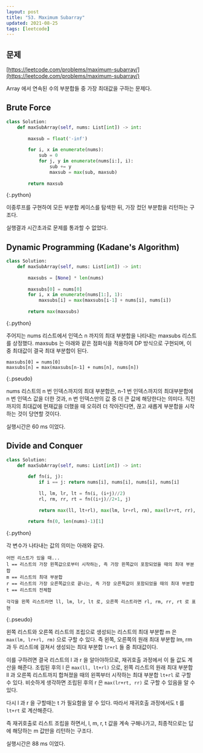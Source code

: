 ```yaml
---
layout: post
title: "53. Maximum Subarray"
updated: 2021-08-25
tags: [leetcode]
---
```


## 문제

[https://leetcode.com/problems/maximum-subarray/](https://leetcode.com/problems/maximum-subarray/)

Array 에서 연속된 수의 부분합들 중 가장 최대값을 구하는 문제다.

## Brute Force

```py
class Solution:
    def maxSubArray(self, nums: List[int]) -> int:
        
        maxsub = float('-inf')
        
        for i, x in enumerate(nums):
            sub = 0
            for j, y in enumerate(nums[i:], i):
                sub += y
                maxsub = max(sub, maxsub)
                
        return maxsub
```
{:.python}

이중루프를 구현하여 모든 부분합 케이스를 탐색한 뒤, 가장 컸던 부분합을 리턴하는 구조다.

실행결과 시간초과로 문제를 통과할 수 없었다.

## Dynamic Programming (Kadane's Algorithm)

```py
class Solution:
    def maxSubArray(self, nums: List[int]) -> int:
        
        maxsubs = [None] * len(nums)
        
        maxsubs[0] = nums[0]
        for i, x in enumerate(nums[1:], 1):
            maxsubs[i] = max(maxsubs[i-1] + nums[i], nums[i])
            
        return max(maxsubs)
```
{:.python}

주어지는 nums 리스트에서 인덱스 n 까지의 최대 부분합을 나타내는 maxsubs 리스트를 상정했다. maxsubs 는 아래와 같은 점화식을 적용하여 DP 방식으로 구현되며, 이 중 최대값이 결국 최대 부분합이 된다.

```plaintext
maxsubs[0] = nums[0]
maxsubs[n] = max(maxsubs[n-1] + nums[n], nums[n])
```
{:.pseudo}

nums 리스트의 n 번 인덱스까지의 최대 부분합은, n-1 번 인덱스까지의 최대부분합에 n 번 인덱스 값을 더한 것과, n 번 인덱스만의 값 중 더 큰 값에 해당한다는 의미다. 직전까지의 최대값에 현재값을 더했을 때 오히려 더 작아진다면, 끊고 새롭게 부분합을 시작하는 것이 당연할 것이다.

실행시간은 60 ms 이었다.

## Divide and Conquer

```py
class Solution:
    def maxSubArray(self, nums: List[int]) -> int:
        
        def fn(i, j):
            if i == j: return nums[i], nums[i], nums[i], nums[i]
            
            ll, lm, lr, lt = fn(i, (i+j)//2)
            rl, rm, rr, rt = fn((i+j)//2+1, j)
            
            return max(ll, lt+rl), max(lm, lr+rl, rm), max(lr+rt, rr), lt+rt
        
        return fn(0, len(nums)-1)[1]
```
{:.python}

각 변수가 나타내는 값의 의미는 아래와 같다.

```plaintext
어떤 리스트가 있을 때...
l == 리스트의 가장 왼쪽값으로부터 시작하는, 즉 가장 왼쪽값이 포함되었을 때의 최대 부분합
m == 리스트의 최대 부분합
r == 리스트의 가장 오른쪽값으로 끝나는, 즉 가장 오른쪽값이 포함되었을 때의 최대 부분합
t == 리스트의 전체합

각각을 왼쪽 리스트라면 ll, lm, lr, lt 로, 오른쪽 리스트라면 rl, rm, rr, rt 로 표현
```
{:.pseudo}

왼쪽 리스트와 오른쪽 리스트의 조립으로 생성되는 리스트의 최대 부분합 m 은 `max(lm, lr+rl, rm)` 으로 구할 수 있다. 즉 왼쪽, 오른쪽의 원래 최대 부분합 lm, rm 과 두 리스트에 걸쳐서 생성되는 최대 부분합 `lr+rl` 들 중 최대값이다.

이를 구하려면 결국 리스트의 l 과 r 을 알아야하므로, 재귀호출 과정에서 이 들 값도 계산을 해준다. 조립된 후의 l 은 `max(ll, lt+rl)` 으로, 왼쪽 리스트의 원래 최대 부분합 ll 과 오른쪽 리스트까지 합쳐졌을 때의 왼쪽부터 시작하는 최대 부분합 `lt+rl` 로 구할 수 있다. 비슷하게 생각하면 조립된 후의 r 은 `max(lr+rt, rr)` 로 구할 수 있음을 알 수 있다.

다시 l 과 r 을 구할때는 t 가 필요함을 알 수 있다. 따라서 재귀호출 과정에서도 t 를 `lt+rt` 로 계산해준다.

즉 재귀호출로 리스트 조립을 하면서, l, m, r, t 값을 계속 구해나가고, 최종적으로는 답에 해당하는 m 값만을 리턴하는 구조다.

실행시간은 88 ms 이었다.